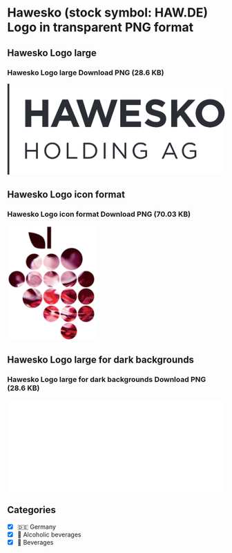 # Hawesko (stock symbol: HAW.DE) Logo in transparent PNG format

## Hawesko Logo large

### Hawesko Logo large Download PNG (28.6 KB)

![Hawesko Logo large Download PNG (28.6 KB)](/img/orig/HAW.DE_BIG-ffe1bdf2.png)

## Hawesko Logo icon format

### Hawesko Logo icon format Download PNG (70.03 KB)

![Hawesko Logo icon format Download PNG (70.03 KB)](/img/orig/HAW.DE-b7f76183.png)

## Hawesko Logo large for dark backgrounds

### Hawesko Logo large for dark backgrounds Download PNG (28.6 KB)

![Hawesko Logo large for dark backgrounds Download PNG (28.6 KB)](/img/orig/HAW.DE_BIG.D-48994c96.png)



## Categories
- [x] 🇩🇪 Germany
- [x] 🍷 Alcoholic beverages
- [x] 🥤 Beverages

